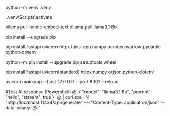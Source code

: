 python -m venv .venv

.\.venv\Scripts\activate

ollama pull nomic-embed-text
ollama pull llama3.1:8b

pip install --upgrade pip

pip install fastapi uvicorn httpx faiss-cpu numpy pandas pyarrow pydantic python-dotenv

python -m pip install --upgrade pip setuptools wheel

pip install fastapi uvicorn[standard] httpx numpy orjson python-dotenv

uvicorn main:app --host 127.0.0.1 --port 8001 --reload

#Test AI response (Powershell)
@'
{
"model": "llama3.1:8b",
"prompt": "hello",
"stream": true
}
'@ | curl.exe -N "http://localhost:11434/api/generate" -H "Content-Type: application/json" --data-binary '@-'




